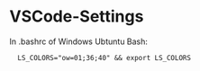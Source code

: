 # VSCode-Settings

In .bashrc of Windows Ubtuntu Bash:

      LS_COLORS="ow=01;36;40" && export LS_COLORS
